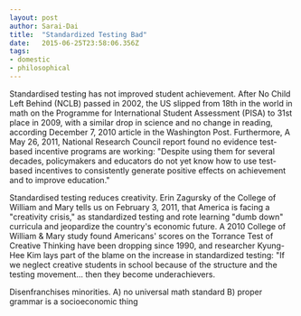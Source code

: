 ```yaml
---
layout: post 
author: Sarai-Dai 
title:  "Standardized Testing Bad" 
date:   2015-06-25T23:58:06.356Z 
tags: 
- domestic
- philosophical
---
```


Standardised testing has not improved student achievement. After No Child Left Behind (NCLB) passed in 2002, the US slipped from 18th in the world in math on the Programme for International Student Assessment (PISA) to 31st place in 2009, with a similar drop in science and no change in reading, according December 7, 2010 article in the Washington Post. Furthermore, A May 26, 2011, National Research Council report found no evidence test-based incentive programs are working: "Despite using them for several decades, policymakers and educators do not yet know how to use test-based incentives to consistently generate positive effects on achievement and to improve education."

Standardised testing reduces creativity. Erin Zagursky of the College of William and Mary tells us on February 3, 2011, that America is facing a "creativity crisis," as standardized testing and rote learning "dumb down" curricula and jeopardize the country's economic future. A 2010 College of William & Mary study found Americans' scores on the Torrance Test of Creative Thinking have been dropping since 1990, and researcher Kyung-Hee Kim lays part of the blame on the increase in standardized testing: "If we neglect creative students in school because of the structure and the testing movement... then they become underachievers.

Disenfranchises minorities. A) no universal math standard B) proper grammar is a socioeconomic thing